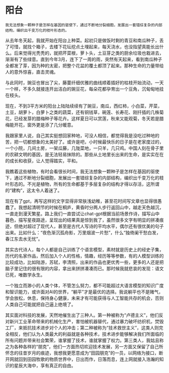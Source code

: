 # 阳台

```
我无法想象一颗种子是怎样在基因的驱使下，通过不断地分裂细胞，发展出一套错综复杂的内部结构，编织出千变万化的枝叶形态的。
```

从去年冬天起，我就开始在阳台上种菜。起初只是做饭时剩的青豆和南瓜种子，丢了可惜，就找个箱子，去楼下花坛挖点土埋起来，每天浇水，也没指望真能长出什么。后来觉得光秃秃的，就把芹菜根，萝卜头，土豆芽之类的厨余垃圾也栽进去，渐渐有了些绿意。直到今年3月，连下了一周的雨，突然有天起来，看到南瓜种子全都发了芽，因为种的太密，把整个花盆的覆土都顶了起来。那种生命的力量带给人的意外惊喜，直击灵魂。

与此同时，豌豆也冒出了尖，藤蔓纤细优雅的曲线顺着插好的枯枝开始流动，一天一个样，不多久就接连开出洁白的豌豆花，每朵花都孕育出一个豆角，沉甸甸地挂在枝头。

现在，不到3平方米的阳台上陆陆续续有了豌豆，南瓜，西红柿，小白菜，芹菜，土豆，胡萝卜，白萝卜之类的蔬菜，还有铜钱草，碗莲、长寿花、刚扦插的几株菊花，已经发芽的腊梅种子等花卉。这样夏日可以赏莲，秋来又能观菊，冬天若是腊梅能开花，窗外更是添了几分暖意。

我跟家里人说，自己其实挺想回家种地，可没人相信，都觉得我是没吃过种地的苦，把一切都想象的太美好了。或许是吧，小时候最快乐的日子是在老家度过的，一个小院，几间土房，一架瓜藤，几陇菜地，一只羊，几只鸡。中国人刻在骨子里的农耕文明的基因，是无法轻易抹除的。那些从土地里长出来的生命，是实实在在的成长和收获，让人觉得踏实，平和。

我瞧着这些植物，有时会看很长时间，我无法想象一颗种子是怎样在基因的驱使下，通过不断地分裂细胞，发展出一套错综复杂的内部结构，编织出千变万化的枝叶形态的。不光是植物，所有的生命都基于多层复杂的结构才得以存活，这所谓的“建构”，这太令人着迷了。

现在有了gpt，再写这样的文字显得非常肤浅幼稚，甚至花时间写文章也显得很愚蠢了。我想起清明节的时候在桐庐，黄昏时分两人步行返回山中，越走天色越沉，一直走到漫天繁星。路上我们一直尝试让chat-gpt根据当前场景作诗，描写山中暮色，描写星夜路途，呈现出的结果真是惊到我了，虽然很多文字有明显的拼凑痕迹，但绝对超过了现代人，甚至是古代人写诗的平均水平，偶尔还有很优美的句子出来。比如什么：“夜色渐沉孤舟影，万里烟波一片愁”，什么“独倚阑干愁白发，春江东去水无忧”。

其实古代诗人，每个人都是自己训练了个语言模型，素材就是历史上的经史子集，历代的名家作品，然后加入个人的性格，情趣，经历等等参数，有的人模型训练的比较成功，比如陆游，苏轼，李清照，出来的作品也更优秀一些，更多的人还是把脑子里记住的很有限的内容，拿出来拼拼凑凑而已。那时候我就悲哀的发现：语文已死，唯数学永生。

一个独立而渺小的人类个体，不管怎么努力，都不可能超过大语言模型的知识广度和智识能力，或许面对AI的世界，“躺平”才是最优的选择。我说躺平也不是赌气，学会放松，休息，保持身心健康，未来才有可能获得与人工智能共存的机会，否则人类自己可能就把自己逼上绝境了。

其实面对科技的发展，天然地催生出了三种人。第一种被称为“卢德主义”，他们反对新兴工业革命带来的机械化生产，害怕被机器替代，通过暴力破坏纺织机，焚毁工厂，来抵抗技术进步对个人的冲击；第二种被称为“技术救世主义”，这类人则完全相反，他们认为人类最大的利益就是各种技术，技术进步能够解决我们所面临的所有问题并带来社会繁荣，谁掌握了技术，谁就掌握了权力。第三类人，我姑且称之为各种各样的“朋克”，他们一方面热切欢迎技术发展，另一方面又保留了自己所怀念的往昔岁月的痕迹，我想我更愿意成为“田园朋克”的一员，以网络为接口，断开网就回到田园牧歌的物质世界中，日出而作，日落而息，连上网就接入浩瀚的知识的星辰大海中，享有真正的自由。
